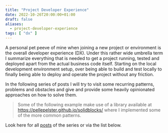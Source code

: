 ```yaml
---
title: "Project Developer Experience"
date: 2022-10-26T20:00:00+01:00
draft: false
aliases:
  - project-developer-experience
tags: [ "dx" ]
---
```


A personal pet peeve of mine when joining a new project or environment is the overall developer experience (DX). Under
this rather wide umbrella term I summarize everything that is needed to get a project running, tested and deployed apart
from the actual business code itself. Starting on the local development environment setup, over being able to build and
test locally to finally being able to deploy and operate the project without any friction.

In the following series of posts I will try to visit some recurring patterns, problems and obstacles and give and
provide some heavily opinionated approaches on how to solve them.

> Some of the following example make use of a library available at https://pellepelster.github.io/solidblocks/ where I
> implemented some of the more common patterns.

Look here for all [posts](/tags/dx/) of the series or via the list below.